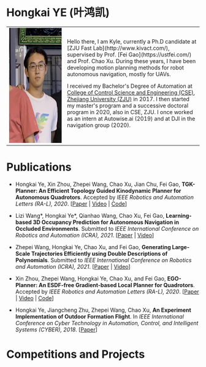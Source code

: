 # Hongkai YE (叶鸿凯)

<html>
  <table style="margin-left: auto; margin-right: auto;">
    <tr>
      <td width="30%">
        <img src="misc/me1.jpg" width = "195" height = "300"/>
      </td>
      <td>
Hello there, I am Kyle, currently a Ph.D candidate at [ZJU Fast Lab](http://www.kivact.com/), supervised by Prof. [Fei Gao](https://ustfei.com/) and Prof. Chao Xu. During these years, I have been developing motion planning methods for robot autonomous navigation, mostly for UAVs. 

I received my Bachelor's Degree of Automation at [College of Control Science and Engineering (CSE)](http://www.cse.zju.edu.cn/), [Zhejiang University (ZJU)](https://www.zju.edu.cn/english/) in 2017. I then started my master's program and a successive doctoral program in 2020, also in CSE, ZJU. I once worked as an intern at Autowise.ai (2019) and at DJI in the navigation group (2020).
      </td>
    </tr>
  </table>
</html>


# Publications
* Hongkai Ye, Xin Zhou, Zhepei Wang, Chao Xu, Jian Chu, Fei Gao, __TGK-Planner: An Efficient Topology Guided Kinodynamic Planner for Autonomous Quadrotors__. Accepted by _IEEE Robotics and Automation Letters (RA-L), 2020_. 
[[Paper](https://arxiv.org/abs/2008.03468) | [Video](https://youtu.be/nNS0p8h5zAk) | [Code](https://github.com/ZJU-FAST-Lab/TGK-Planner)]


* Lizi Wang*, Hongkai Ye*, Qianhao Wang, Chao Xu, Fei Gao, __Learning-based 3D Occupancy Prediction for Autonomous Navigation in Occluded Environments__. Submitted to _IEEE International Conference on Robotics and Automation (ICRA), 2021_. 
[[Paper](https://arxiv.org/abs/2011.03981) | [Video](https://www.youtube.com/watch?v=Qb3ni_j0Dic)]


* Zhepei Wang, Hongkai Ye, Chao Xu, and Fei Gao, __Generating Large-Scale Trajectories Efficiently using Double Descriptions of Polynomials__. Submitted to _IEEE International Conference on Robotics and Automation (ICRA), 2021_. 
[[Paper](https://arxiv.org/abs/2011.02662) | [Video](https://www.youtube.com/watch?v=tA3fIyggH4I)]


* Xin Zhou, Zhepei Wang, Hongkai Ye, Chao Xu, and Fei Gao, __EGO-Planner: An ESDF-free Gradient-based Local Planner for Quadrotors__. Accepted by _IEEE Robotics and Automation Letters (RA-L), 2020_. 
[[Paper](https://arxiv.org/abs/2008.08835) | [Video](https://www.youtube.com/watch?v=UKoaGW7t7Dk&feature=youtu.be) | [Code](https://github.com/ZJU-FAST-Lab/ego-planner)]


* Hongkai Ye, Jiangcheng Zhu, Zhepei Wang, Chao Xu, __An Experiment Implementation of Outdoor Formation Flight__. In _IEEE International Conference on Cyber Technology in Automation, Control, and Intelligent Systems (CYBER), 2018_.
[[Paper](https://ieeexplore.ieee.org/document/8688312)]


# Competitions and Projects
